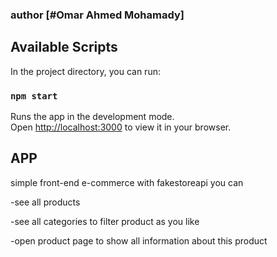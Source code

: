 ### author [#Omar Ahmed Mohamady]

## Available Scripts

In the project directory, you can run:

### `npm start`

Runs the app in the development mode.\
Open [http://localhost:3000](http://localhost:3000) to view it in your browser.

## APP

simple front-end e-commerce with fakestoreapi you can

-see all products

-see all categories to filter product as you like

-open product page to show all information about this product
